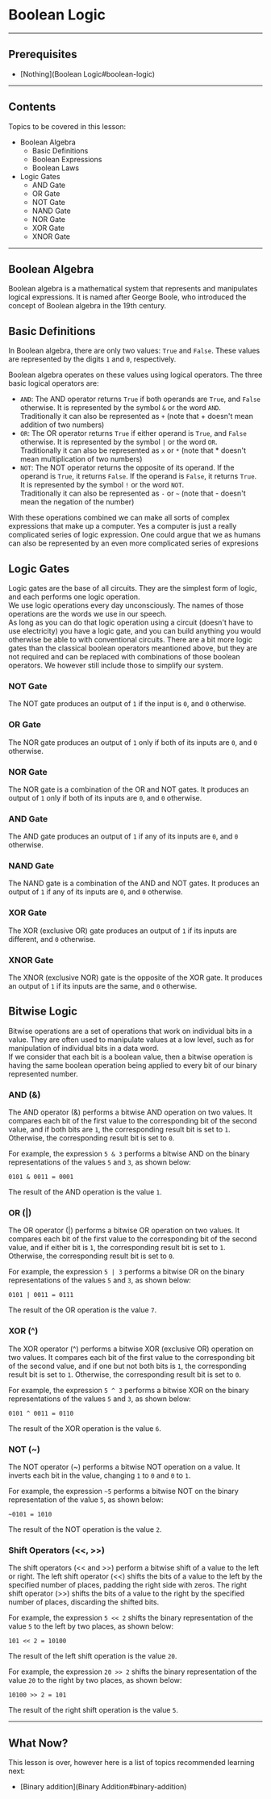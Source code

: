 # Boolean Logic

---

## Prerequisites

- [Nothing](Boolean Logic#boolean-logic)

---

## Contents

Topics to be covered in this lesson:

- Boolean Algebra
    - Basic Definitions
    - Boolean Expressions
    - Boolean Laws
- Logic Gates
    - AND Gate
    - OR Gate
    - NOT Gate
    - NAND Gate
    - NOR Gate
    - XOR Gate
    - XNOR Gate

---

## Boolean Algebra

Boolean algebra is a mathematical system that represents and manipulates logical expressions. It is named after George Boole, who introduced the concept of Boolean algebra in the 19th century.

## Basic Definitions

In Boolean algebra, there are only two values: `True` and `False`. These values are represented by the digits `1` and `0`, respectively.

Boolean algebra operates on these values using logical operators. The three basic logical operators are:

- `AND`: The AND operator returns `True` if both operands are `True`, and `False` otherwise. It is represented by the symbol `&` or the word `AND`.  
  Traditionally it can also be represented as `+` (note that + doesn't mean addition of two numbers)
- `OR`: The OR operator returns `True` if either operand is `True`, and `False` otherwise. It is represented by the symbol `|` or the word `OR`.  
  Traditionally it can also be represented as `x` or `*` (note that * doesn't mean multiplication of two numbers)
- `NOT`: The NOT operator returns the opposite of its operand. If the operand is `True`, it returns `False`. If the operand is `False`, it returns `True`. It is represented by the symbol `!` or the word `NOT`.  
  Traditionally it can also be represented as `-` or `~` (note that - doesn't mean the negation of the number)

With these operations combined we can make all sorts of complex expressions that make up a computer. Yes a computer is just a really complicated series of logic expression.
One could argue that we as humans can also be represented by an even more complicated series of expresions

## Logic Gates

Logic gates are the base of all circuits. They are the simplest form of logic, and each performs one logic operation.  
We use logic operations every day unconsciously. The names of those operations are the words we use in our speech.  
As long as you can do that logic operation using a circuit (doesn't have to use electricity) you have a logic gate, and you can build anything you would otherwise be able to with conventional circuits.
There are a bit more logic gates than the classical boolean operators meantioned above, but they are not required and can be replaced with combinations of those boolean operators. We however still include those to simplify our system.

### NOT Gate

The NOT gate produces an output of `1` if the input is `0`, and `0` otherwise.

### OR Gate

The NOR gate produces an output of `1` only if both of its inputs are `0`, and `0` otherwise.

### NOR Gate

The NOR gate is a combination of the OR and NOT gates. It produces an output of `1` only if both of its inputs are `0`, and `0` otherwise.

### AND Gate

The AND gate produces an output of `1` if any of its inputs are `0`, and `0` otherwise.

### NAND Gate

The NAND gate is a combination of the AND and NOT gates. It produces an output of `1` if any of its inputs are `0`, and `0` otherwise.

### XOR Gate

The XOR (exclusive OR) gate produces an output of `1` if its inputs are different, and `0` otherwise.

### XNOR Gate

The XNOR (exclusive NOR) gate is the opposite of the XOR gate. It produces an output of `1` if its inputs are the same, and `0` otherwise.

## Bitwise Logic

Bitwise operations are a set of operations that work on individual bits in a value. They are often used to manipulate values at a low level, such as for manipulation of individual bits in a data word.  
If we consider that each bit is a boolean value, then a bitwise operation is having the same boolean operation being applied to every bit of our binary represented number.

### AND (&)

The AND operator (&) performs a bitwise AND operation on two values. It compares each bit of the first value to the corresponding bit of the second value, and if both bits are `1`, the corresponding result bit is set to `1`. Otherwise, the corresponding result bit is set to `0`.

For example, the expression `5 & 3` performs a bitwise AND on the binary representations of the values `5` and `3`, as shown below:

```0101 & 0011 = 0001```

The result of the AND operation is the value `1`.

### OR (|)

The OR operator (|) performs a bitwise OR operation on two values. It compares each bit of the first value to the corresponding bit of the second value, and if either bit is `1`, the corresponding result bit is set to `1`. Otherwise, the corresponding result bit is set to `0`.

For example, the expression `5 | 3` performs a bitwise OR on the binary representations of the values `5` and `3`, as shown below:

```0101 | 0011 = 0111```

The result of the OR operation is the value `7`.

### XOR (^)

The XOR operator (^) performs a bitwise XOR (exclusive OR) operation on two values. It compares each bit of the first value to the corresponding bit of the second value, and if one but not both bits is `1`, the corresponding result bit is set to `1`. Otherwise, the corresponding result bit is set to `0`.

For example, the expression `5 ^ 3` performs a bitwise XOR on the binary representations of the values `5` and `3`, as shown below:

```0101 ^ 0011 = 0110```

The result of the XOR operation is the value `6`.

### NOT (~)

The NOT operator (~) performs a bitwise NOT operation on a value. It inverts each bit in the value, changing `1` to `0` and `0` to `1`.

For example, the expression `~5` performs a bitwise NOT on the binary representation of the value `5`, as shown below:

```~0101 = 1010```

The result of the NOT operation is the value `2`.

### Shift Operators (<<, >>)

The shift operators (<< and >>) perform a bitwise shift of a value to the left or right. The left shift operator (<<) shifts the bits of a value to the left by the specified number of places, padding the right side with zeros. The right shift operator (>>) shifts the bits of a value to the right by the specified number of places, discarding the shifted bits.

For example, the expression `5 << 2` shifts the binary representation of the value `5` to the left by two places, as shown below:

```101 << 2 = 10100```

The result of the left shift operation is the value `20`.

For example, the expression `20 >> 2` shifts the binary representation of the value `20` to the right by two places, as shown below:

```10100 >> 2 = 101```

The result of the right shift operation is the value `5`.

---

## What Now?

This lesson is over, however here is a list of topics recommended learning next:

- [Binary addition](Binary Addition#binary-addition)
